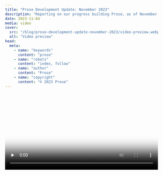 ```yaml
---
title: "Prose Development Update: November 2023"
description: "Reporting on our progress building Prose, as of November 2023"
date: 2023-11-04
media: video
cover:
  src: "/blog/prose-development-update-november-2023/video-preview.webp"
  alt: "Video preview"
head:
  meta:
    - name: "keywords"
      content: "prose"
    - name: "robots"
      content: "index, follow"
    - name: "author"
      content: "Prose"
    - name: "copyright"
      content: "© 2023 Prose"
---
```


<video controls poster="/blog/prose-development-update-november-2023/video-preview.webp" preload="none" style="width: 100%;">
  <source src="https://files.prose.org/public/videos/blog/prose-development-update-november-2023/development-update-vp9.webm" type="video/webm; codecs=vp9,opus">
  <a href="https://files.prose.org/public/videos/blog/prose-development-update-november-2023/development-update-vp9.webm">Play video</a>
</video>
